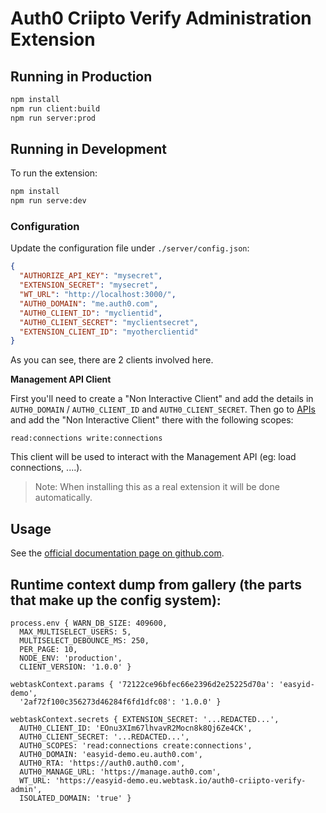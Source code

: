 # Auth0 Criipto Verify Administration Extension

## Running in Production

```bash
npm install
npm run client:build
npm run server:prod
```

## Running in Development

To run the extension:

```bash
npm install
npm run serve:dev
```

### Configuration

Update the configuration file under `./server/config.json`:

```json
{
  "AUTHORIZE_API_KEY": "mysecret",
  "EXTENSION_SECRET": "mysecret",
  "WT_URL": "http://localhost:3000/",
  "AUTH0_DOMAIN": "me.auth0.com",
  "AUTH0_CLIENT_ID": "myclientid",
  "AUTH0_CLIENT_SECRET": "myclientsecret",
  "EXTENSION_CLIENT_ID": "myotherclientid"
}
```

As you can see, there are 2 clients involved here.

**Management API Client**

First you'll need to create a "Non Interactive Client" and add the details in `AUTH0_DOMAIN` / `AUTH0_CLIENT_ID` and `AUTH0_CLIENT_SECRET`. Then go to [APIs](https://manage.auth0.com/#/apis) and add the "Non Interactive Client" there with the following scopes:

```
read:connections write:connections
```

This client will be used to interact with the Management API (eg: load connections, ....).

> Note: When installing this as a real extension it will be done automatically.

## Usage

See the [official documentation page on github.com](https://github.com/GreanTech/auth0-criipto-verify-extension).


## Runtime context dump from gallery (the parts that make up the config system): 
```
process.env { WARN_DB_SIZE: 409600,
  MAX_MULTISELECT_USERS: 5,
  MULTISELECT_DEBOUNCE_MS: 250,
  PER_PAGE: 10,
  NODE_ENV: 'production',
  CLIENT_VERSION: '1.0.0' }

webtaskContext.params { '72122ce96bfec66e2396d2e25225d70a': 'easyid-demo',
  '2af72f100c356273d46284f6fd1dfc08': '1.0.0' }

webtaskContext.secrets { EXTENSION_SECRET: '...REDACTED...',
  AUTH0_CLIENT_ID: 'EOnu3XIm67lhvavR2Mocn8k8Qj6Ze4CK',
  AUTH0_CLIENT_SECRET: '...REDACTED...',
  AUTH0_SCOPES: 'read:connections create:connections',
  AUTH0_DOMAIN: 'easyid-demo.eu.auth0.com',
  AUTH0_RTA: 'https://auth0.auth0.com',
  AUTH0_MANAGE_URL: 'https://manage.auth0.com',
  WT_URL: 'https://easyid-demo.eu.webtask.io/auth0-criipto-verify-admin',
  ISOLATED_DOMAIN: 'true' }
```